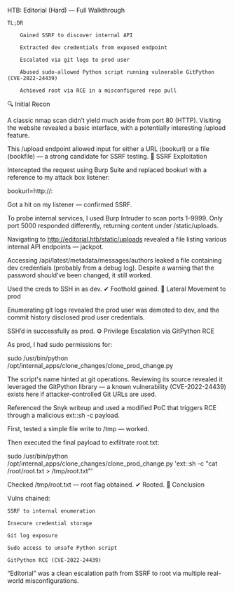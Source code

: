 HTB: Editorial (Hard) — Full Walkthrough

    TL;DR

        Gained SSRF to discover internal API

        Extracted dev credentials from exposed endpoint

        Escalated via git logs to prod user

        Abused sudo-allowed Python script running vulnerable GitPython (CVE-2022-24439)

        Achieved root via RCE in a misconfigured repo pull

🔍 Initial Recon

A classic nmap scan didn’t yield much aside from port 80 (HTTP). Visiting the website revealed a basic interface, with a potentially interesting /upload feature.

This /upload endpoint allowed input for either a URL (bookurl) or a file (bookfile) — a strong candidate for SSRF testing.
🔁 SSRF Exploitation

Intercepted the request using Burp Suite and replaced bookurl with a reference to my attack box listener:

bookurl=http://<attacker-ip>:<port>

Got a hit on my listener — confirmed SSRF.

To probe internal services, I used Burp Intruder to scan ports 1–9999. Only port 5000 responded differently, returning content under /static/uploads.

Navigating to http://editorial.htb/static/uploads revealed a file listing various internal API endpoints — jackpot.

Accessing /api/latest/metadata/messages/authors leaked a file containing dev credentials (probably from a debug log). Despite a warning that the password should’ve been changed, it still worked.

Used the creds to SSH in as dev.
✔ Foothold gained.
🔐 Lateral Movement to prod

Enumerating git logs revealed the prod user was demoted to dev, and the commit history disclosed prod user credentials.

SSH’d in successfully as prod.
⚙ Privilege Escalation via GitPython RCE

As prod, I had sudo permissions for:

sudo /usr/bin/python /opt/internal_apps/clone_changes/clone_prod_change.py

The script's name hinted at git operations. Reviewing its source revealed it leveraged the GitPython library — a known vulnerability (CVE-2022-24439) exists here if attacker-controlled Git URLs are used.

Referenced the Snyk writeup and used a modified PoC that triggers RCE through a malicious ext::sh -c payload.

First, tested a simple file write to /tmp — worked.

Then executed the final payload to exfiltrate root.txt:

sudo /usr/bin/python /opt/internal_apps/clone_changes/clone_prod_change.py 'ext::sh -c "cat /root/root.txt > /tmp/root.txt"'

Checked /tmp/root.txt — root flag obtained.
✔ Rooted.
🏁 Conclusion

Vulns chained:

    SSRF to internal enumeration

    Insecure credential storage

    Git log exposure

    Sudo access to unsafe Python script

    GitPython RCE (CVE-2022-24439)

“Editorial” was a clean escalation path from SSRF to root via multiple real-world misconfigurations.

